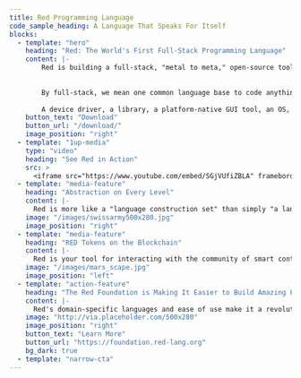 ```yaml
---
title: Red Programming Language
code_sample_heading: A Language That Speaks For Itself
blocks:
  - template: "hero"
    heading: "Red: The World's First Full-Stack Programming Language"
    content: |-
        Red is building a full-stack, "metal to meta," open-source toolchain. <br><br>
        
        
        By full-stack, we mean one common language base to code anything, from system programming tasks up to high-level scripting. <br><br>
        
        A device driver, a library, a platform-native GUI tool, an OS, decentralized apps ... Red writes anything you can imagine, using domain-specific, homoiconic language.
    button_text: "Download"
    button_url: "/download/"
    image_position: "right"
  - template: "1up-media"
    type: "video"
    heading: "See Red in Action"
    src: >
      <iframe src="https://www.youtube.com/embed/SGjVUfiZBLA" frameborder="0" allow="autoplay; encrypted-media" allowfullscreen></iframe>
  - template: "media-feature"
    heading: "Abstraction on Every Level"
    content: |-
      Red is more like a "language construction set" than simply "a language." Whether you’re writing a device driver, a platform-native GUI application, or a shared library, Red's flexibility lets you use a common syntax to code at the right level of abstraction for the task.
    image: "/images/swissarmy500x280.jpg"
    image_position: "right"
  - template: "media-feature"
    heading: "RED Tokens on the Blockchain"
    content: |-
      Red is your tool for interacting with the community of smart contracts and decentralized apps, and is being designed to provide easy cross-chain transactions. We hope to build a new economic model to better support open source project communities, which may be used later by other open source teams. Using a Decentralized Autonomous Organization enabled by our ERC-20-compliant Red Community Token (RED), these tokens are slated to provide privileges like voting rights, bug fixes, and microtipping. 
    image: "/images/mars_scape.jpg"
    image_position: "left"
  - template: "action-feature"
    heading: "The Red Foundation is Making It Easier to Build Amazing Products."
    content: |-
      Red's domain-specific languages and ease of use make it a revolutionary new tool for the decentralized web! Less vulnerable to exploit than Solidity, its few limitations eliminate a LOT of possible attack vectors. Want the limitations off? We have a high-level DSL that still provides increased safety, close to the level provided by templates, with greater flexibility. 
    image: "http://via.placeholder.com/500x280"
    image_position: "right"
    button_text: "Learn More"
    button_url: "https://foundation.red-lang.org"
    bg_dark: true
  - template: "narrow-cta"
---
```

